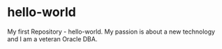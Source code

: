 # hello-world
My first Repository - hello-world.
My passion is about a new technology and I am a veteran Oracle DBA.
